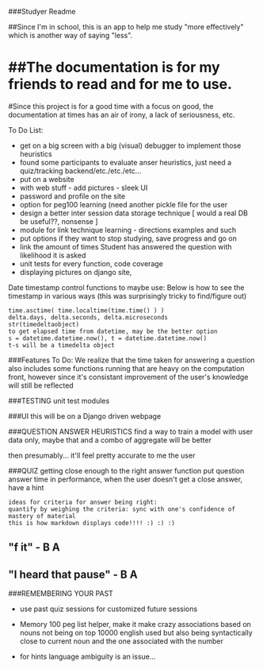 ###Studyer Readme

##Since I'm in school, this is an app to help me study "more effectively" which is another way of saying "less".

##The documentation is for my friends to read and for me to use.
==============================================================================================================
#Since this project is for a good time with a focus on good, the documentation at times has an air of irony, a lack of seriousness, etc.

To Do List:
* get on a big screen with a big (visual) debugger to implement those heuristics
* found some participants to evaluate anser heuristics, just need a quiz/tracking backend/etc./etc./etc...
* put on a website
* with web stuff - add pictures - sleek UI
* password and profile on the site
* option for peg100 learning (need another pickle file for the user
* design a better inter session data storage technique [ would a real DB be useful??, nonsense ] 
* module for link technique learning - directions examples and such
* put options if they want to stop studying, save progress and go on
* link the amount of times Student has answered the question with likelihood it is asked 
* unit tests for every function, code coverage
* displaying pictures on django site,

Date timestamp control functions to maybe use:
Below is how to see the timestamp in various ways (this was surprisingly tricky to find/figure out)

    time.asctime( time.localtime(time.time() ) )
    delta.days, delta.seconds, delta.microseconds
    str(timedeltaobject)
    to get elapsed time from datetime, may be the better option
    s = datetime.datetime.now(), t = datetime.datetime.now()
    t-s will be a timedelta object

###Features To Do:
We realize that the time taken for answering a question also includes some 
functions running that are heavy on the computation front, however since it's consistant
improvement of the user's knowledge will still be reflected

###TESTING
unit test modules

###UI
this will be on a Django driven webpage

###QUESTION ANSWER HEURISTICS
find a way to train a model with user data only, maybe that and a combo of aggregate will be better

then presumably...
it'll feel pretty accurate to me the user

###QUIZ
getting close enough to the right answer function
put question answer time in performance,
when the user doesn't get a close answer, have a hint

    ideas for criteria for answer being right:
    quantify by weighing the criteria: sync with one's confidence of mastery of material
    this is how markdown displays code!!!! :) :) :)

## "f it"  - B A
## "I heard that pause" - B A

###REMEMBERING YOUR PAST
* use past quiz sessions for customized future sessions

* Memory 100 peg list helper, make it make crazy associations based on nouns not being on top 10000 english used
but also being syntactically close to current noun and the one associated with the number

* for hints language ambiguity is an issue...